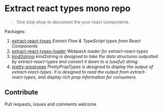 # Extract react types mono repo

> One stop shop to document the your react components.

Packages:

1. [extract-react-types](./packages/extract-react-types) _Extract Flow & TypeScript types from React Components_
2. [extract-react-types-loader](./packages/extract-react-types-loader) _Webpack loader for extract-react-types_
3. [kind2string](./packages/kind2string) _kind2string is designed to take the data structures outputted by extract-react-types and convert it down to a (useful) string._
4. [pretty-proptypes](./packages/pretty-proptypes) _PrettyPropTypes is designed to display the output of extract-react-types. It is designed to read the output from extract-react-types, and display rich prop information for consumers._

## Contribute

Pull requests, issues and comments welcome
